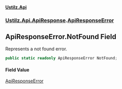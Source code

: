 #### [Ustilz.Api](index.md 'index')
### [Ustilz.Api.ApiResponse](Ustilz.Api.ApiResponse.md 'Ustilz.Api.ApiResponse').[ApiResponseError](Ustilz.Api.ApiResponse.ApiResponseError.md 'Ustilz.Api.ApiResponse.ApiResponseError')

## ApiResponseError.NotFound Field

Represents a not found error.

```csharp
public static readonly ApiResponseError NotFound;
```

#### Field Value
[ApiResponseError](Ustilz.Api.ApiResponse.ApiResponseError.md 'Ustilz.Api.ApiResponse.ApiResponseError')